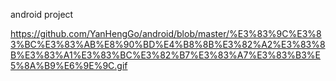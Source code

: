 android project



https://github.com/YanHengGo/android/blob/master/%E3%83%9C%E3%83%BC%E3%83%AB%E8%90%BD%E4%B8%8B%E3%82%A2%E3%83%8B%E3%83%A1%E3%83%BC%E3%82%B7%E3%83%A7%E3%83%B3%E5%8A%B9%E6%9E%9C.gif
